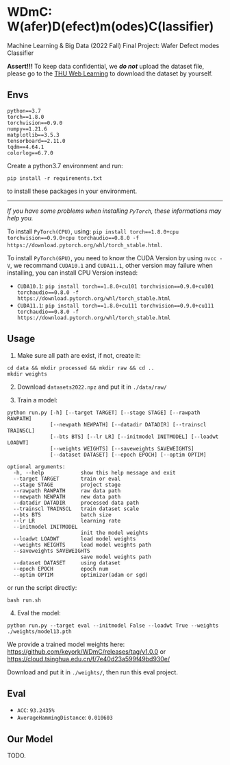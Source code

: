 # WDmC: W(afer)D(efect)m(odes)C(lassifier)

Machine Learning & Big Data (2022 Fall) Final Project: Wafer Defect modes Classifier

**Assert!!!** To keep data confidential, we _**do not**_ upload the dataset file, please go to the [THU Web Learning](https://learn.tsinghua.edu.cn) to download the dataset by yourself.

## Envs

```
python==3.7
torch==1.8.0
torchvision==0.9.0
numpy==1.21.6
matplotlib==3.5.3
tensorboard==2.11.0
tqdm==4.64.1
colorlog==6.7.0
```

Create a python3.7 environment and run:

```
pip install -r requirements.txt
```

to install these packages in your environment.

---

_If you have some problems when installing `PyTorch`, these informations may help you._

To install `PyTorch(CPU)`, using: `pip install torch==1.8.0+cpu torchvision==0.9.0+cpu torchaudio==0.8.0 -f https://download.pytorch.org/whl/torch_stable.html`.

To install `PyTorch(GPU)`, you need to know the CUDA Version by using `nvcc -V`, we recommand `CUDA10.1` and `CUDA11.1`, other version may failure when installing, you can install CPU Version instead:

- `CUDA10.1`: `pip install torch==1.8.0+cu101 torchvision==0.9.0+cu101 torchaudio==0.8.0 -f https://download.pytorch.org/whl/torch_stable.html`
- `CUDA11.1`: `pip install torch==1.8.0+cu111 torchvision==0.9.0+cu111 torchaudio==0.8.0 -f https://download.pytorch.org/whl/torch_stable.html`

## Usage

1. Make sure all path are exist, if not, create it:

```
cd data && mkdir processed && mkdir raw && cd ..
mkdir weights
```

2. Download `datasets2022.npz` and put it in `./data/raw/`

3. Train a model:

```
python run.py [-h] [--target TARGET] [--stage STAGE] [--rawpath RAWPATH]
              [--newpath NEWPATH] [--datadir DATADIR] [--trainscl TRAINSCL]
              [--bts BTS] [--lr LR] [--initmodel INITMODEL] [--loadwt LOADWT]
              [--weights WEIGHTS] [--saveweights SAVEWEIGHTS]
              [--dataset DATASET] [--epoch EPOCH] [--optim OPTIM]

optional arguments:
  -h, --help            show this help message and exit
  --target TARGET       train or eval
  --stage STAGE         project stage
  --rawpath RAWPATH     raw data path
  --newpath NEWPATH     new data path
  --datadir DATADIR     processed data path
  --trainscl TRAINSCL   train dataset scale
  --bts BTS             batch size
  --lr LR               learning rate
  --initmodel INITMODEL
                        init the model weights
  --loadwt LOADWT       load model weights
  --weights WEIGHTS     load model weights path
  --saveweights SAVEWEIGHTS
                        save model weights path
  --dataset DATASET     using dataset
  --epoch EPOCH         epoch num
  --optim OPTIM         optimizer(adam or sgd)
```

or run the script directly:

```
bash run.sh
```

4. Eval the model:

```
python run.py --target eval --initmodel False --loadwt True --weights ./weights/model13.pth
```

We provide a trained model weights here: https://github.com/keyork/WDmC/releases/tag/v1.0.0 or
https://cloud.tsinghua.edu.cn/f/7e40d23a599f49bd930e/

Download and put it in `./weights/`, then run this eval project.

## Eval

- `ACC`: `93.2435%`
- `AverageHammingDistance`: `0.010603`

## Our Model

TODO.
